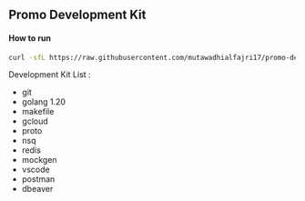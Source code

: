 ## Promo Development Kit

#### How to run
```bash
curl -sfL https://raw.githubusercontent.com/mutawadhialfajri17/promo-dev-kit/main/install.sh | bash -
```

Development Kit List :
- git
- golang 1.20
- makefile
- gcloud
- proto
- nsq
- redis
- mockgen
- vscode
- postman
- dbeaver
